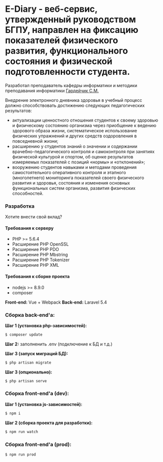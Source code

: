 # E-Diary - веб-сервис, утвержденный руководством БГПУ, направлен на фиксацию показателей физического развития, функционального состояния и физической подготовленности студента.

Разработал преподаватель кафедры информатики и методики преподавания информатики [Гардейчик С.М.](https://vk.com/id179880969)

Внедрение электронного дневника здоровья в учебный процесс должно способствовать достижению следующих педагогических результатов:
- актуализации ценностного отношения студентов к своему здоровью и физическому состоянию организма через приобщение к ведению здорового образа жизни, систематическое использование физических упражнений и других средств оздоровления в повседневной жизни; 
- расширению у студентов знаний о значении и содержании врачебно-педагогического контроля и самоконтроля при занятиях физической культурой и спортом, об оценке результатов измеряемых показателей с позиций «нормы» и «отклонений»;
- вооружению студентов навыками и методами проведения самостоятельного оперативного контроля и этапного (многолетнего) мониторинга показателей своего физического развития и здоровья, состояния и изменения основных функциональных систем организма, развития физических способностей.

### Разработка

Хотите внести свой вклад?

#### Требования к серверу
- PHP >= 5.6.4
- Расширение PHP OpenSSL
- Расширение PHP PDO
- Расширение PHP Mbstring
- Расширение PHP Tokenizer
- Расширение PHP XML

#### Требования к сборке проекта
- nodejs >= 8.9.0
- composer

**Front-end:** Vue + Webpack
**Back-end:** Laravel 5.4

### Сборка back-end'a:
**Шаг 1 (установка php-зависимостей):**
```sh
$ composer update
```

**Шаг 2:** заполненить .env (подключение к БД и т.д.)

**Шаг 3 (запуск миграций БД):**
```sh
$ php artisan migrate
```

**Шаг 3 (опционально):**
```sh
$ php artisan serve
```

### Сборка front-end'a (dev):

**Шаг 1 (установка js-зависимостей):**
```sh
$ npm i
```

**Шаг 2 (сборка проекта для разработки):**
```sh
$ npm run watch
```

### Сборка front-end'a (prod):
```sh
$ npm run prod
```


